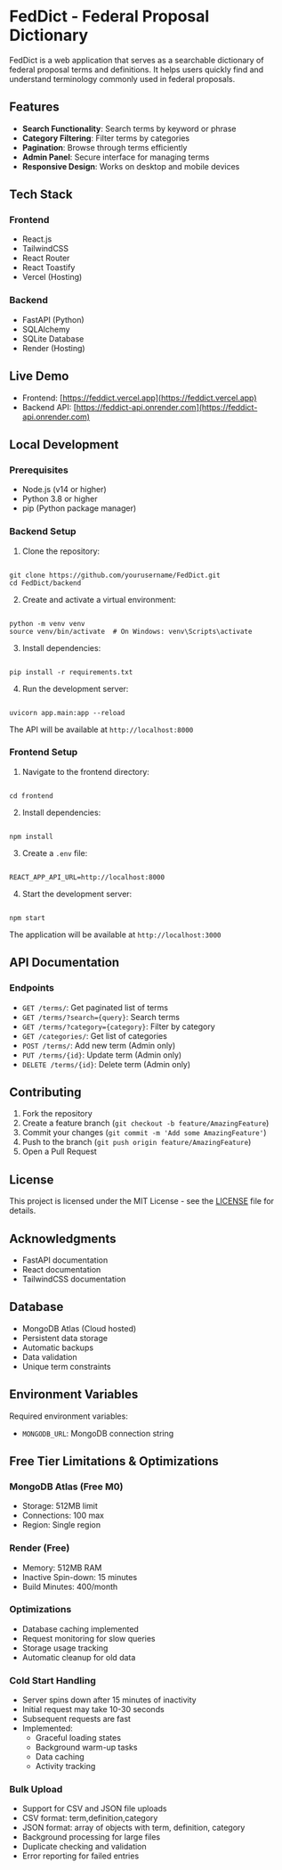 # FedDict - Federal Proposal Dictionary

FedDict is a web application that serves as a searchable dictionary of federal proposal terms and definitions. It helps users quickly find and understand terminology commonly used in federal proposals.

## Features

- **Search Functionality**: Search terms by keyword or phrase
- **Category Filtering**: Filter terms by categories
- **Pagination**: Browse through terms efficiently
- **Admin Panel**: Secure interface for managing terms
- **Responsive Design**: Works on desktop and mobile devices

## Tech Stack

### Frontend
- React.js
- TailwindCSS
- React Router
- React Toastify
- Vercel (Hosting)

### Backend
- FastAPI (Python)
- SQLAlchemy
- SQLite Database
- Render (Hosting)

## Live Demo

- Frontend: [https://feddict.vercel.app](https://feddict.vercel.app)
- Backend API: [https://feddict-api.onrender.com](https://feddict-api.onrender.com)

## Local Development

### Prerequisites
- Node.js (v14 or higher)
- Python 3.8 or higher
- pip (Python package manager)

### Backend Setup

1. Clone the repository:
```

git clone https://github.com/yourusername/FedDict.git
cd FedDict/backend
```

2. Create and activate a virtual environment:
```

python -m venv venv
source venv/bin/activate  # On Windows: venv\Scripts\activate
```

3. Install dependencies:
```

pip install -r requirements.txt
```

4. Run the development server:
```

uvicorn app.main:app --reload
```

The API will be available at `http://localhost:8000`

### Frontend Setup

1. Navigate to the frontend directory:
```

cd frontend
```

2. Install dependencies:
```

npm install
```

3. Create a `.env` file:
```

REACT_APP_API_URL=http://localhost:8000
```

4. Start the development server:
```

npm start
```

The application will be available at `http://localhost:3000`

## API Documentation

### Endpoints

- `GET /terms/`: Get paginated list of terms
- `GET /terms/?search={query}`: Search terms
- `GET /terms/?category={category}`: Filter by category
- `GET /categories/`: Get list of categories
- `POST /terms/`: Add new term (Admin only)
- `PUT /terms/{id}`: Update term (Admin only)
- `DELETE /terms/{id}`: Delete term (Admin only)

## Contributing

1. Fork the repository
2. Create a feature branch (`git checkout -b feature/AmazingFeature`)
3. Commit your changes (`git commit -m 'Add some AmazingFeature'`)
4. Push to the branch (`git push origin feature/AmazingFeature`)
5. Open a Pull Request

## License

This project is licensed under the MIT License - see the [LICENSE](LICENSE) file for details.

## Acknowledgments

- FastAPI documentation
- React documentation
- TailwindCSS documentation

## Database
- MongoDB Atlas (Cloud hosted)
- Persistent data storage
- Automatic backups
- Data validation
- Unique term constraints

## Environment Variables
Required environment variables:
- `MONGODB_URL`: MongoDB connection string

## Free Tier Limitations & Optimizations

### MongoDB Atlas (Free M0)
- Storage: 512MB limit
- Connections: 100 max
- Region: Single region

### Render (Free)
- Memory: 512MB RAM
- Inactive Spin-down: 15 minutes
- Build Minutes: 400/month

### Optimizations
- Database caching implemented
- Request monitoring for slow queries
- Storage usage tracking
- Automatic cleanup for old data

### Cold Start Handling
- Server spins down after 15 minutes of inactivity
- Initial request may take 10-30 seconds
- Subsequent requests are fast
- Implemented:
  - Graceful loading states
  - Background warm-up tasks
  - Data caching
  - Activity tracking

### Bulk Upload
- Support for CSV and JSON file uploads
- CSV format: term,definition,category
- JSON format: array of objects with term, definition, category
- Background processing for large files
- Duplicate checking and validation
- Error reporting for failed entries
